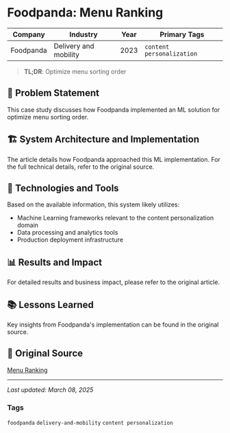 # Foodpanda: Menu Ranking

| Company | Industry | Year | Primary Tags | 
|---------|----------|------|--------------|
| Foodpanda | Delivery and mobility | 2023 | `content personalization` |

> **TL;DR**: Optimize menu sorting order

## 📝 Problem Statement

This case study discusses how Foodpanda implemented an ML solution for optimize menu sorting order.

## 🏗️ System Architecture and Implementation

The article details how Foodpanda approached this ML implementation. For the full technical details, refer to the original source.

## 🔧 Technologies and Tools

Based on the available information, this system likely utilizes:

- Machine Learning frameworks relevant to the content personalization domain
- Data processing and analytics tools
- Production deployment infrastructure

## 📊 Results and Impact

For detailed results and business impact, please refer to the original article.

## 📚 Lessons Learned

Key insights from Foodpanda's implementation can be found in the original source.

## 🔗 Original Source

[Menu Ranking](https://medium.com/foodpanda-data/menu-ranking-422ad21f381e)

---

*Last updated: March 08, 2025*

### Tags

`foodpanda` `delivery-and-mobility` `content personalization`
